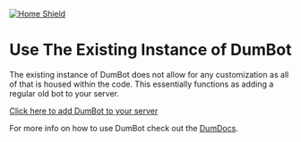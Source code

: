 <a name="readme-top"></a>

[![Home Shield](https://img.shields.io/badge/%E2%86%90_Home-345289?&style=for-the-badge)](../../../README.md)

# Use The Existing Instance of DumBot

The existing instance of DumBot does not allow for any customization as all of that is housed within the code. This essentially functions as adding a regular old bot to your server.

[Click here to add DumBot to your server](https://discord.com/api/oauth2/authorize?client_id=1073372255272317041&permissions=3197952&scope=applications.commands%20bot)

For more info on how to use DumBot check out the [DumDocs](./Usage.md).
